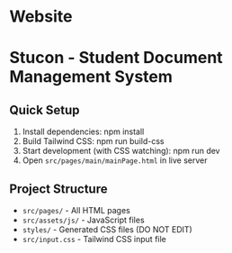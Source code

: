 # Website
# Stucon - Student Document Management System

## Quick Setup

1. Install dependencies: npm install 
2. Build Tailwind CSS: npm run build-css
3. Start development (with CSS watching): npm run dev
4. Open `src/pages/main/mainPage.html` in live server

## Project Structure
- `src/pages/` - All HTML pages
- `src/assets/js/` - JavaScript files
- `styles/` - Generated CSS files (DO NOT EDIT)
- `src/input.css` - Tailwind CSS input file